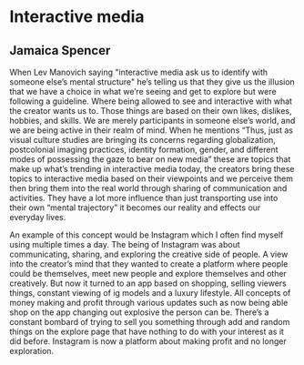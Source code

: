 # Interactive media

## Jamaica Spencer


When Lev Manovich saying "interactive media ask us to identify with someone else’s mental structure" he’s telling us that they give us the illusion that we have a
choice in what we’re seeing and get to explore but were following a guideline. Where being allowed to see and interactive with what the creator wants us to. Those
things are based on their own likes, dislikes, hobbies, and skills. We are merely participants in someone else’s world, and we are being active in their realm of
mind. When he mentions “Thus, just as visual culture studies are bringing its concerns regarding globalization, postcolonial imaging practices, identity formation,
gender, and different modes of possessing the gaze to bear on new media” these are topics that make up what’s trending in interactive media today, the creators
bring these topics to interactive media based on their viewpoints and we perceive them then bring them into the real world through sharing of communication and
activities. They have a lot more influence than just transporting use into their own “mental trajectory” it becomes our reality and effects our everyday lives.

An example of this concept would be Instagram which I often find myself using multiple times a day. The being of Instagram was about communicating, sharing, and
exploring the creative side of people. A view into the creator’s mind that they wanted to create a platform where people could be themselves, meet new people and
explore themselves and other creatively. But now it turned to an app based on shopping, selling viewers things, constant viewing of ig models and a luxury
lifestyle. All concepts of money making and profit through various updates such as now being able shop on the app changing out explosive the person can be.
There’s a constant bombard of trying to sell you something through add and random things on the explore page that have nothing to do with your interest as it
did before. Instagram is now a platform about making profit and no longer exploration.
